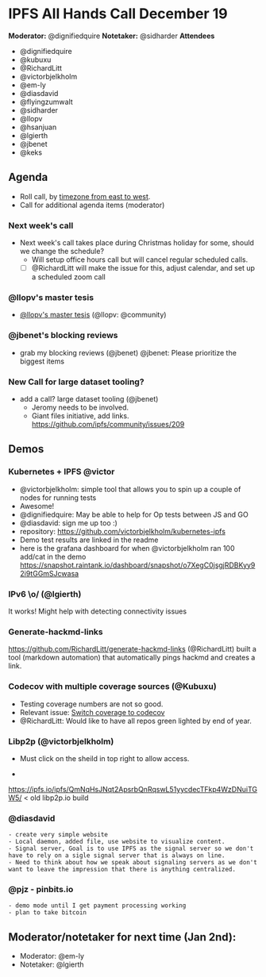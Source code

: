 ﻿# IPFS All Hands Call December 19

**Moderator:** @dignifiedquire
**Notetaker:** @sidharder 
**Attendees** 
- @dignifiedquire
- @kubuxu
- @RichardLitt
- @victorbjelkholm
- @em-ly
- @diasdavid
- @flyingzumwalt
- @sidharder
- @llopv
- @hsanjuan
- @lgierth
- @jbenet
- @keks

## Agenda

<!-- Ensure notetaker is present before you begin -->

- Roll call, by [timezone from east to west](../admin-guides/timezone-rollcall.md).
- Call for additional agenda items (moderator)

### Next week's call
- Next week's call takes place during Christmas holiday for some, should we change the schedule?
    - Will setup office hours call but will cancel regular scheduled calls.
    - [ ] @RichardLitt will make the issue for this, adjust calendar, and set up a scheduled zoom call
    
### @llopv's master tesis
- [@llopv's master tesis](https://github.com/ipfs/community/issues/221) (@llopv: @community)

### @jbenet's blocking reviews
- grab my blocking reviews (@jbenet)
    @jbenet: Please prioritize the biggest items
    
### New Call for large dataset tooling?
- add a call? large dataset tooling (@jbenet)
    - Jeromy needs to be involved.
    - Giant files initiative, add links. https://github.com/ipfs/community/issues/209

<!-- Add items above this line. Use this format:
  - Item (@your_name: @target_audience)
-->

## Demos

### Kubernetes + IPFS @victor
 - @victorbjelkholm: simple tool that allows you to spin up a couple of nodes for running tests
 - Awesome!
 - @dignifiedquire: May be able to help for Op tests between JS and GO
 - @diasdavid: sign me up too :) 
 - repository: https://github.com/victorbjelkholm/kubernetes-ipfs
 - Demo test results are linked in the readme
 - here is the grafana dashboard for when @victorbjelkholm ran 100 add/cat in the demo https://snapshot.raintank.io/dashboard/snapshot/o7XegC0jsgjRDBKyy92i9tGGmSJcwasa


### IPv6 \o/ (@lgierth)
It works!
Might help with detecting connectivity issues


### Generate-hackmd-links

https://github.com/RichardLitt/generate-hackmd-links (@RichardLitt)
    built a tool (markdown automation) that automatically pings hackmd and creates a link.
 
### Codecov with multiple coverage sources (@Kubuxu)
    
 - Testing coverage numbers are not so good. 
 - Relevant issue: [Switch coverage to codecov](https://github.com/ipfs/community/issues/219)
 - @RichardLitt: Would like to have all repos green lighted by end of year.

### Libp2p (@victorbjelkholm)
- Must click on the sheild in top right to allow access.

- 
 https://ipfs.io/ipfs/QmNqHsJNqt2ApsrbQnRqswL51yycdecTFkp4WzDNuiTGW5/ < old libp2p.io build

### @diasdavid
    - create very simple website
    - Local daemon, added file, use website to visualize content.
    - Signal server, Goal is to use IPFS as the signal server so we don't have to rely on a sigle signal server that is always on line.
    - Need to think about how we speak about signaling servers as we don't want to leave the impression that there is anything centralized.

### @pjz - pinbits.io
    - demo mode until I get payment processing working
    - plan to take bitcoin



## Moderator/notetaker for next time (Jan 2nd):
 * Moderator: @em-ly
 * Notetaker: @lgierth

<!-- After each call, it is the responsibility of the notetaker to save the last
version of the notes in a file in ipfs/pm/meeting-notes, by opening a branch and
submitting a PR. -->
